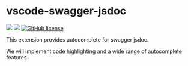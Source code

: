 # vscode-swagger-jsdoc

![](https://img.shields.io/badge/language-Typescript-red) ![](https://img.shields.io/badge/version-0.2.8-brightgreen) [![GitHub license](https://img.shields.io/badge/license-MIT-blue.svg)](https://github.com/myyrakle/vscode-swagger-jsdoc/blob/master/LICENSE)

This extension provides autocomplete for swagger jsdoc.

We will implement code highlighting and a wide range of autocomplete features.
